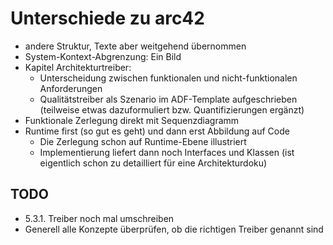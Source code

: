 # Unterschiede zu arc42

- andere Struktur, Texte aber weitgehend übernommen
- System-Kontext-Abgrenzung: Ein Bild
- Kapitel Architekturtreiber:
  - Unterscheidung zwischen funktionalen und nicht-funktionalen Anforderungen
  - Qualitätstreiber als Szenario im ADF-Template aufgeschrieben (teilweise etwas dazuformuliert bzw. Quantifizierungen ergänzt)
- Funktionale Zerlegung direkt mit Sequenzdiagramm
- Runtime first (so gut es geht) und dann erst Abbildung auf Code
  - Die Zerlegung schon auf Runtime-Ebene illustriert
  - Implementierung liefert dann noch Interfaces und Klassen (ist eigentlich schon zu detailliert für eine Architekturdoku)

## TODO

- 5.3.1. Treiber noch mal umschreiben
- Generell alle Konzepte überprüfen, ob die richtigen Treiber genannt sind